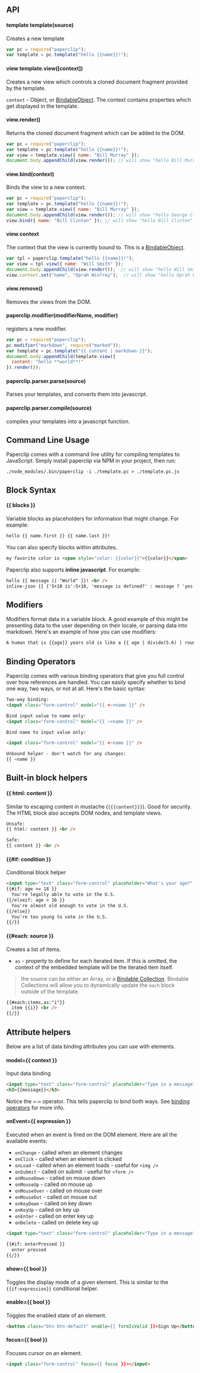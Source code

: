 
## API

#### template template(source)

Creates a new template


```javascript
var pc = require("paperclip");
var template = pc.template("hello {{name}}!");
```

#### view template.view([context])

Creates a new view which controls a cloned document fragment provided by the template. 

`context` - Object, or [BindableObject](https://github.com/mojo-js/bindable-object.js). The context contains properties which get displayed in the template.

#### view.render()

Returns the cloned document fragment which can be added to the DOM.

```javascript
var pc = require("paperclip");
var template = pc.template("hello {{name}}!");
var view = template.view({ name: "Bill Murray" });
document.body.appendChild(view.render()); // will show "hello Bill Murray"
```

#### view.bind(context)

Binds the view to a new context.

```javascript
var pc = require("paperclip");
var template = pc.template("hello {{name}}!");
var view = template.view({ name: "Bill Murray" });
document.body.appendChild(view.render()); // will show "hello George Clooney"
view.bind({ name: "Bill Clinton" }); // will show "hello Bill Clinton"
```

#### view.context

The context that the view is currently bound to. This is a [BindableObject](https://github.com/mojo-js/bindable-object.js).

```javascript
var tpl = paperclip.template("hello {{name}}!");
var view = tpl.view({ name: "Will Smith" });
document.body.appendChild(view.render());  // will show "hello Will Smith"
view.context.set("name", "Oprah Winfrey");  // will show "hello Oprah Winfrey"
```

#### view.remove()

Removes the views from the DOM.

#### paperclip.modifier(modifierName, modifier)

registers a new modifier. 

```javascript
var pc = require("paperclip");
pc.modifier("markdown", require("marked"));
var template = pc.template("{{ content | markdown }}");
document.body.appendChild(template.view({
  content: "hello **world**!"
}).render());
```

#### paperclip.parser.parse(source)

Parses your templates, and converts them into javascript.

#### paperclip.parser.compile(source)

compiles your templates into a javascript function.

## Command Line Usage

Paperclip comes with a command line utility for compiling templates to JavaScript. Simply install paperclip
via NPM in your project, then run:

```
./node_modules/.bin/paperclip -i ./template.pc > ./template.pc.js
```

## Block Syntax

#### {{ blocks }}

Variable blocks as placeholders for information that might change. For example:

<!--
{
  name: {
    first: "Tom",
    last: "Hanks"
  }
}
-->

```html
hello {{ name.first }} {{ name.last }}!
```

You can also specify blocks within attributes.

<!--
{
  color: "blue"
}
-->

```html
my favorite color is <span style="color: {{color}}">{{color}}</span>
```

Paperclip also supports **inline javascript**. For example:

<!--
{
  message: undefined
}
-->

```html
hello {{ message || "World" }}! <br />
inline-json {{ {'5+10 is':5+10, 'message is defined?' : message ? 'yes' : 'no' } | json }}
```

## Modifiers

Modifiers format data in a variable block. A good example of this might be presenting data to the user depending on their locale, or parsing data into markdown. Here's an example of how you can use
modifiers:

<!--
function () {

  paperclip.modifier("divide", function (age, number) {
    return age/number;
  });

  paperclip.modifier("round", function (number) {
    return Math.round(number);
  });

  return {
    age: 30
  };
}
-->

```html
A human that is {{age}} years old is like a {{ age | divide(5.6) | round }} year old dog!
```

## Binding Operators

Paperclip comes with various binding operators that give you full control over how references are handled. You can easily
specify whether to bind one way, two ways, or not at all. Here's the basic syntax:

<!--
{
  name: "Emma Stone"
}
-->

```html
Two-way binding:
<input class="form-control" model="{{ <~>name }}" />

Bind input value to name only:
<input class="form-control" model="{{ ~>name }}" />

Bind name to input value only:

<input class="form-control" model="{{ <~name }}" />

Unbound helper - don't watch for any changes:
{{ ~name }}
```

## Built-in block helpers

#### {{ html: content }}

Similar to escaping content in mustache (`{{{content}}}`). Good for security. The HTML block also accepts DOM nodes, and template views. 

<!--
{
  content: "hello <strong>world</strong>!"
}
-->

```html
Unsafe:
{{ html: content }} <br />

Safe:
{{ content }} <br />
```

#### {{#if: condition }}

Conditional block helper

<!--
{
  age: 24
}
-->

```html
<input type="text" class="form-control" placeholder="What's your age?" model="{{ <~>age }}"></input>
{{#if: age >= 18 }}
  You're legally able to vote in the U.S.
{{/elseif: age > 16 }}
  You're almost old enough to vote in the U.S.
{{/else}}
  You're too young to vote in the U.S.
{{/}}
```

#### {{#each: source }}

Creates a list of items. 

- `as` - property to define for each iterated item. If this is omitted, the context of the embedded
template will be the iterated item itself.

> the source can be either an Array, or a [Bindable Collection](https://github.com/mojo-js/bindable-collection.js). Bindable Collections will allow you to dynamically update the `each` block outside of the template.

<!--
{
  items: _.shuffle(_.range(4))
}
-->

```html
{{#each:items,as:"i"}}
  item {{i}} <br />
{{/}}
```

## Attribute helpers

Below are a list of data binding attributes you can use with elements.

#### model={{ context }}

Input data binding

<!--
{
  message: "What's up?"
}
-->

```html
<input type="text" class="form-control" placeholder="Type in a message" model="{{ <~>message }}"></input>
<h3>{{message}}</h3>
```

Notice the `<~>` operator. This tells paperclip to bind both ways. See [binding operators](#binding-operators) for more info.

#### onEvent={{ expression }}

Executed when an event is fired on the DOM element. Here are all the available events:

- `onChange` - called when an element changes
- `onClick` - called when an element is clicked
- `onLoad` - called when an element loads - useful for `<img />`
- `onSubmit` - called on submit - useful for `<form />`
- `onMouseDown` - called on mouse down
- `onMouseUp` - called on mouse up
- `onMouseOver` - called on mouse over
- `onMouseOut` - called on mouse out
- `onKeyDown` - called on key down
- `onKeyUp` - called on key up
- `onEnter` - called on enter key up
- `onDelete` - called on delete key up

<!--
{
  
}
-->

```html
<input type="text" class="form-control" placeholder="Type in a message" onEnter="{{ enterPressed = true }}"></input>

{{#if: enterPressed }}
  enter pressed
{{/}}
```

#### show={{ bool }}

Toggles the display mode of a given element. This is similar to the `{{if:expression}}` conditional helper.


#### enable={{ bool }}

Toggles the enabled state of an element.

<!--
{
  formIsValid: false
}
-->

```html
<button class="btn btn-default" enable={{ formIsValid }}>Sign Up</button>
```

#### focus={{ bool }}

Focuses cursor on an element.

<!--
{
  focus: false
}
-->

```html
<input class="form-control" focus={{ focus }}></input>
```


